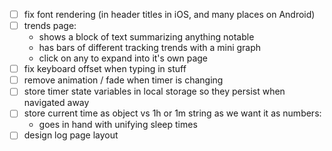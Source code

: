 - [ ] fix font rendering (in header titles in iOS, and many places on Android)
- [ ] trends page:
    - shows a block of text summarizing anything notable
    - has bars of different tracking trends with a mini graph
    - click on any to expand into it's own page
- [ ] fix keyboard offset when typing in stuff
- [ ] remove animation / fade when timer is changing
- [ ] store timer state variables in local storage so they persist when navigated away
- [ ] store current time as object vs 1h or 1m string as we want it as numbers:
    - goes in hand with unifying sleep times
- [ ] design log page layout
